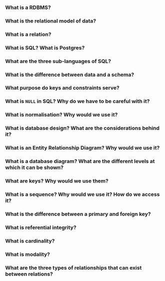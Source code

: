 ### What is a RDBMS?

### What is the relational model of data?

### What is a relation?

### What is SQL? What is Postgres?

### What are the three sub-languages of SQL?

### What is the difference between data and a schema?

### What purpose do keys and constraints serve?

### What is `NULL` in SQL? Why do we have to be careful with it?

### What is normalisation? Why would we use it?

### What is database design? What are the considerations behind it?

### What is an Entity Relationship Diagram? Why would we use it?

### What is a database diagram? What are the different levels at which it can be shown?

### What are keys? Why would we use them?

### What is a sequence? Why would we use it? How do we access it?

### What is the difference between a primary and foreign key?

### What is referential integrity?

### What is cardinality?

### What is modality?

### What are the three types of relationships that can exist between relations?
